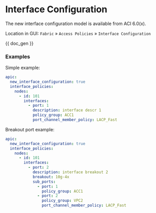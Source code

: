 # Interface Configuration

The new interface configuration model is available from ACI 6.0(x).

Location in GUI:
`Fabric` » `Access Policies` » `Interface Configuration`


{{ doc_gen }}

### Examples

Simple example:

```yaml
apic:
  new_interface_configuration: true
  interface_policies:
    nodes:
      - id: 101
        interfaces:
          - port: 1
            description: interface descr 1
            policy_group: ACC1
            port_channel_member_policy: LACP_Fast
```

Breakout port example:

```yaml
apic:
  new_interface_configuration: true
  interface_policies:
    nodes:
      - id: 101
        interfaces:
          - port: 2
            description: interface breakout 2
            breakout: 10g-4x
            sub_ports:
              - port: 1
                policy_group: ACC1
              - port: 2
                policy_group: VPC2
                port_channel_member_policy: LACP_Fast
```
